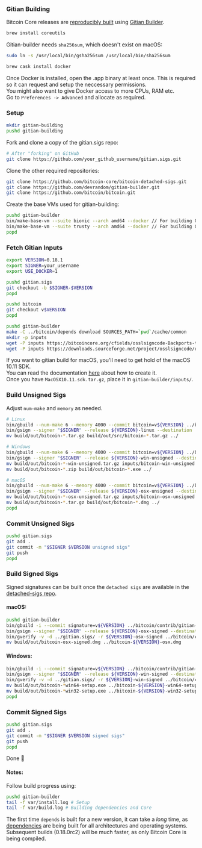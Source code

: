 ### Gitian Building

Bitcoin Core releases are [reproducibly built](https://reproducible-builds.org) using [Gitian Builder](https://github.com/devrandom/gitian-builder).

```bash
brew install coreutils
```
Gitian-builder needs `sha256sum`, which doesn't exist on macOS:
```bash
sudo ln -s /usr/local/bin/gsha256sum /usr/local/bin/sha256sum
```

```bash
brew cask install docker
```
Once Docker is installed, open the .app binary at least once.
This is required so it can request and setup the neccessary permissions.  
You might also want to give Docker access to more CPUs, RAM etc.  
Go to `Preferences -> Advanced` and allocate as required.

### Setup
```bash
mkdir gitian-building
pushd gitian-building
```
Fork and clone a copy of the gitian.sigs repo:
```bash
# After "forking" on GitHub
git clone https://github.com/your_github_username/gitian.sigs.git
```
Clone the other required repositories:
```bash
git clone https://github.com/bitcoin-core/bitcoin-detached-sigs.git
git clone https://github.com/devrandom/gitian-builder.git
git clone https://github.com/bitcoin/bitcoin.git
```

Create the base VMs used for gitian-building:
```bash
pushd gitian-builder
bin/make-base-vm --suite bionic --arch amd64 --docker // For building 0.17 onwards
bin/make-base-vm --suite trusty --arch amd64 --docker // For building 0.15 & 0.16
popd
```


### Fetch Gitian Inputs
```bash
export VERSION=0.18.1
export SIGNER=your_username
export USE_DOCKER=1

pushd gitian.sigs
git checkout -b $SIGNER-$VERSION
popd

pushd bitcoin
git checkout v$VERSION
popd

pushd gitian-builder
make -C ../bitcoin/depends download SOURCES_PATH=`pwd`/cache/common
mkdir -p inputs
wget -P inputs https://bitcoincore.org/cfields/osslsigncode-Backports-to-1.7.1.patch
wget -P inputs https://downloads.sourceforge.net/project/osslsigncode/osslsigncode/osslsigncode-1.7.1.tar.gz
```

If you want to gitian build for macOS, you'll need to get hold of the macOS 10.11 SDK.  
You can read the documentation [here](https://github.com/bitcoin/bitcoin/blob/master/doc/build-osx.md#deterministic-macos-dmg-notes) about how to create it.  
Once you have `MacOSX10.11.sdk.tar.gz`, place it in `gitian-builder/inputs/`.

### Build Unsigned Sigs
Adjust `num-make` and `memory` as needed.
```bash
# Linux
bin/gbuild --num-make 6 --memory 4000 --commit bitcoin=v${VERSION} ../bitcoin/contrib/gitian-descriptors/gitian-linux.yml
bin/gsign --signer "$SIGNER" --release ${VERSION}-linux --destination ../gitian.sigs/ ../bitcoin/contrib/gitian-descriptors/gitian-linux.yml
mv build/out/bitcoin-*.tar.gz build/out/src/bitcoin-*.tar.gz ../

# Windows
bin/gbuild --num-make 6 --memory 4000 --commit bitcoin=v${VERSION} ../bitcoin/contrib/gitian-descriptors/gitian-win.yml
bin/gsign --signer "$SIGNER" --release ${VERSION}-win-unsigned --destination ../gitian.sigs/ ../bitcoin/contrib/gitian-descriptors/gitian-win.yml
mv build/out/bitcoin-*-win-unsigned.tar.gz inputs/bitcoin-win-unsigned.tar.gz
mv build/out/bitcoin-*.zip build/out/bitcoin-*.exe ../

# macOS
bin/gbuild --num-make 6 --memory 4000 --commit bitcoin=v${VERSION} ../bitcoin/contrib/gitian-descriptors/gitian-osx.yml
bin/gsign --signer "$SIGNER" --release ${VERSION}-osx-unsigned --destination ../gitian.sigs/ ../bitcoin/contrib/gitian-descriptors/gitian-osx.yml
mv build/out/bitcoin-*-osx-unsigned.tar.gz inputs/bitcoin-osx-unsigned.tar.gz
mv build/out/bitcoin-*.tar.gz build/out/bitcoin-*.dmg ../
popd
```

### Commit Unsigned Sigs
```bash
pushd gitian.sigs
git add .
git commit -m "$SIGNER $VERSION unsigned sigs"
git push
popd
```

### Build Signed Sigs

Signed signatures can be built once the `detached sigs` are available in the [detached-sigs repo](https://github.com/bitcoin-core/bitcoin-detached-sigs/).

#### macOS:
```bash
pushd gitian-builder
bin/gbuild -i --commit signature=v${VERSION} ../bitcoin/contrib/gitian-descriptors/gitian-osx-signer.yml
bin/gsign --signer "$SIGNER" --release ${VERSION}-osx-signed --destination ../gitian.sigs/ ../bitcoin/contrib/gitian-descriptors/gitian-osx-signer.yml
bin/gverify -v -d ../gitian.sigs/ -r ${VERSION}-osx-signed ../bitcoin/contrib/gitian-descriptors/gitian-osx-signer.yml
mv build/out/bitcoin-osx-signed.dmg ../bitcoin-${VERSION}-osx.dmg
```

#### Windows:
```bash
bin/gbuild -i --commit signature=v${VERSION} ../bitcoin/contrib/gitian-descriptors/gitian-win-signer.yml
bin/gsign --signer "$SIGNER" --release ${VERSION}-win-signed --destination ../gitian.sigs/ ../bitcoin/contrib/gitian-descriptors/gitian-win-signer.yml
bin/gverify -v -d ../gitian.sigs/ -r ${VERSION}-win-signed ../bitcoin/contrib/gitian-descriptors/gitian-win-signer.yml
mv build/out/bitcoin-*win64-setup.exe ../bitcoin-${VERSION}-win64-setup.exe
mv build/out/bitcoin-*win32-setup.exe ../bitcoin-${VERSION}-win32-setup.exe
popd
```

### Commit Signed Sigs
```bash
pushd gitian.sigs
git add .
git commit -m "$SIGNER $VERSION signed sigs"
git push
popd
```

Done 🍻

#### Notes:
Follow build progress using:
```bash
pushd gitian-builder
tail -f var/install.log # Setup
tail -f var/build.log # Building dependencies and Core
```

The first time `depends` is built for a new version, it can take a *long* time, 
as [dependencies](https://github.com/bitcoin/bitcoin/tree/master/depends/packages) are being built for all architectures and operating systems.  
Subsequent builds (0.18.0rc2) will be much faster, as only Bitcoin Core is being compiled.
